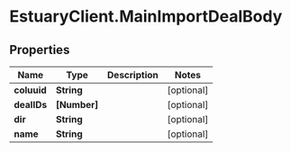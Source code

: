 # EstuaryClient.MainImportDealBody

## Properties
Name | Type | Description | Notes
------------ | ------------- | ------------- | -------------
**coluuid** | **String** |  | [optional] 
**dealIDs** | **[Number]** |  | [optional] 
**dir** | **String** |  | [optional] 
**name** | **String** |  | [optional] 



